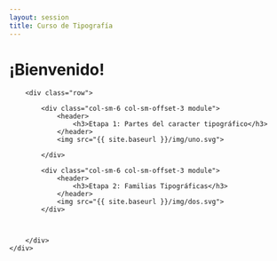 ```yaml
---
layout: session
title: Curso de Tipografía
---
```


<!--
<div class="seccion uno">
	<div class="container">
		<h1>Curso <span class="merri">de</span> tipografía</h1>
	</div>
</div> --><!--JUMBOTRON -->

<div class="seccion uno inicial">
	<div class="container">
		<h1>¡Bienvenido!</h1>
	</div>
</div>

<div class="seccion dos" id="seccion-1">
	<div class="container">

		<div class="row">

			<div class="col-sm-6 col-sm-offset-3 module">
				<header>
					<h3>Etapa 1: Partes del caracter tipográfico</h3>
				</header>
				<img src="{{ site.baseurl }}/img/uno.svg">	

			</div>

			<div class="col-sm-6 col-sm-offset-3 module">
				<header>
					<h3>Etapa 2: Familias Tipográficas</h3>
				</header>
				<img src="{{ site.baseurl }}/img/dos.svg">	
			</div>

			

		</div>
	</div>
</div>
